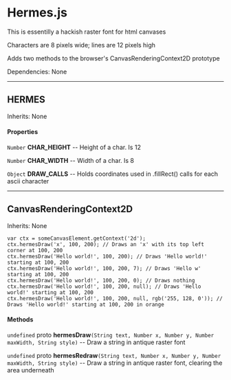# Hermes.js

This is essentilly a hackish raster font for html canvases

Characters are 8 pixels wide; lines are 12 pixels high

Adds two methods to the browser's CanvasRenderingContext2D prototype

Dependencies: None

---

## HERMES

Inherits: None

#### Properties

`Number` **CHAR_HEIGHT** -- Height of a char. Is 12

`Number` **CHAR_WIDTH** -- Width of a char. Is 8

`Object` **DRAW_CALLS** -- Holds coordinates used in .fillRect() calls for each ascii character

---

## CanvasRenderingContext2D

Inherits: None

```
var ctx = someCanvasElement.getContext('2d');
ctx.hermesDraw('x', 100, 200); // Draws an 'x' with its top left corner at 100, 200
ctx.hermesDraw('Hello world!', 100, 200); // Draws 'Hello world!' starting at 100, 200
ctx.hermesDraw('Hello world!', 100, 200, 7); // Draws 'Hello w' starting at 100, 200
ctx.hermesDraw('Hello world!', 100, 200, 0); // Draws nothing
ctx.hermesDraw('Hello world!', 100, 200, null); // Draws 'Hello world!' starting at 100, 200
ctx.hermesDraw('Hello world!', 100, 200, null, rgb('255, 128, 0')); // Draws 'Hello world!' starting at 100, 200 in orange
```

#### Methods

`undefined` proto **hermesDraw**`(String text, Number x, Number y, Number maxWidth, String style)` -- Draw a string in antique raster font

`undefined` proto **hermesRedraw**`(String text, Number x, Number y, Number maxWidth, String style)` -- Draw a string in antique raster font, clearing the area underneath

